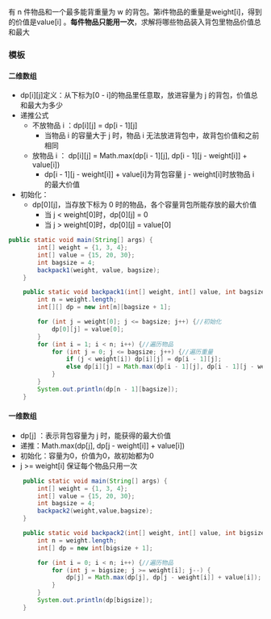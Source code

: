 

有 n 件物品和一个最多能背重量为 w 的背包。第i件物品的重量是weight[i]，得到的价值是value[i] 。**每件物品只能用一次**，求解将哪些物品装入背包里物品价值总和最大

### 模板

#### 二维数组



- dp\[i][j]定义：从下标为[0 - i]的物品里任意取，放进容量为 j 的背包，价值总和最大为多少
- 递推公式
  - 不放物品 i ：dp\[i][j] = dp\[i - 1][j]
    - 当物品 i 的容量大于 j 时，物品 i 无法放进背包中，故背包价值和之前相同
  - 放物品 i ： dp\[i][j] = Math.max(dp\[i - 1][j], dp\[i - 1][j - weight[i]] + value[i])
    - dp\[i - 1][j - weight[i]] + value[i]为背包容量 j - weight[i]时放物品 i 的最大价值
- 初始化：
  - dp\[0][j]，当存放下标为 0 时的物品，各个容量背包所能存放的最大价值
    - 当 j < weight[0]时，dp\[0][j] = 0
    - 当 j > weight[0]时，dp\[0][j] = value[0]



```java
public static void main(String[] args) {
        int[] weight = {1, 3, 4};
        int[] value = {15, 20, 30};
        int bagsize = 4;
        backpack1(weight, value, bagsize);
    }

    public static void backpack1(int[] weight, int[] value, int bagsize) {
        int n = weight.length;
        int[][] dp = new int[n][bagsize + 1];

        for (int j = weight[0]; j <= bagsize; j++) {//初始化
            dp[0][j] = value[0];
        }
        for (int i = 1; i < n; i++) {//遍历物品
            for (int j = 0; j <= bagsize; j++) {//遍历重量
                if (j < weight[i]) dp[i][j] = dp[i - 1][j];
                else dp[i][j] = Math.max(dp[i - 1][j], dp[i - 1][j - weight[i]] + value[i]);
            }
        }
        System.out.println(dp[n - 1][bagsize]);
    }
```

#### 一维数组



- dp[j] ：表示背包容量为 j 时，能获得的最大价值
- 递推：Math.max(dp[j], dp[j - weight[i]] + value[i])
- 初始化：容量为0，价值为0，故初始都为0
- j >= weight[i] 保证每个物品只用一次



```java
    public static void main(String[] args) {
        int[] weight = {1, 3, 4};
        int[] value = {15, 20, 30};
        int bagsize = 4;
        backpack2(weight,value,bagsize);
    }

    public static void backpack2(int[] weight, int[] value, int bigsize) {
        int n = weight.length;
        int[] dp = new int[bigsize + 1];

        for (int i = 0; i < n; i++) {//遍历物品
            for (int j = bigsize; j >= weight[i]; j--) {
                dp[j] = Math.max(dp[j], dp[j - weight[i]] + value[i]);
            }
        }
        System.out.println(dp[bigsize]);
    }
```



